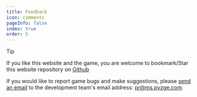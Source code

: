 ```yaml
---
title: Feedback
icon: comments
pageInfo: false
index: true
order: 5
---
```


> [!tip]
> If you like this website and the game, you are welcome to bookmark/Star this website repository on [Github](https://github.com/Gzh0821/pvzg_site)

If you would like to report game bugs and make suggestions, please [send an email](mailto:pr@ms.pvzge.com) to the development team's email address: pr@ms.pvzge.com.